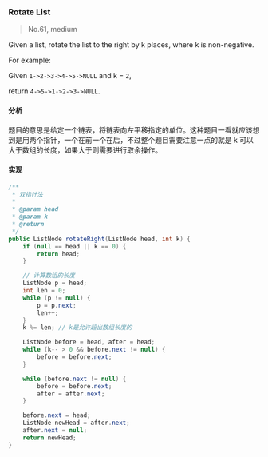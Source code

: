 ### Rotate List

> No.61, medium

Given a list, rotate the list to the right by k places, where k is non-negative.

For example:

Given `1->2->3->4->5->NULL` and k = `2`,

return `4->5->1->2->3->NULL`.

#### 分析

题目的意思是给定一个链表，将链表向左平移指定的单位。这种题目一看就应该想到是用两个指针，一个在前一个在后，不过整个题目需要注意一点的就是 k 可以大于数组的长度，如果大于则需要进行取余操作。

#### 实现

```java
/**
 * 双指针法
 *
 * @param head
 * @param k
 * @return
 */
public ListNode rotateRight(ListNode head, int k) {
    if (null == head || k == 0) {
        return head;
    }

    // 计算数组的长度
    ListNode p = head;
    int len = 0;
    while (p != null) {
        p = p.next;
        len++;
    }
    k %= len; // k是允许超出数组长度的

    ListNode before = head, after = head;
    while (k-- > 0 && before.next != null) {
        before = before.next;
    }

    while (before.next != null) {
        before = before.next;
        after = after.next;
    }

    before.next = head;
    ListNode newHead = after.next;
    after.next = null;
    return newHead;
}
```